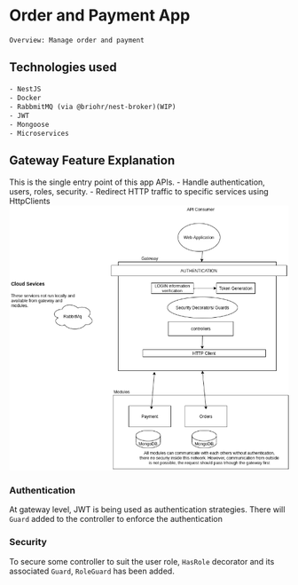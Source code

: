 # Order and Payment App

    Overview: Manage order and payment

## Technologies used

    - NestJS
    - Docker
    - RabbmitMQ (via @briohr/nest-broker)(WIP)
    - JWT
    - Mongoose
    - Microservices

## Gateway Feature Explanation

This is the single entry point of this app APIs. - Handle authentication, users, roles, security. - Redirect HTTP traffic to specific services using HttpClients
![](architecture.png)

### Authentication

At gateway level, JWT is being used as authentication strategies. There will `Guard` added to the controller to enforce the authentication

### Security

To secure some controller to suit the user role, `HasRole` decorator and its associated `Guard`, `RoleGuard` has been added.
